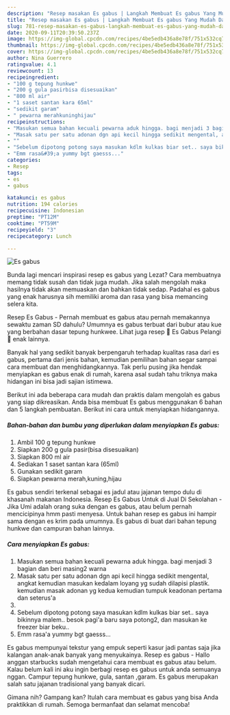 ```yaml
---
description: "Resep masakan Es gabus | Langkah Membuat Es gabus Yang Mudah Dan Praktis"
title: "Resep masakan Es gabus | Langkah Membuat Es gabus Yang Mudah Dan Praktis"
slug: 781-resep-masakan-es-gabus-langkah-membuat-es-gabus-yang-mudah-dan-praktis
date: 2020-09-11T20:39:50.237Z
image: https://img-global.cpcdn.com/recipes/4be5edb436a8e78f/751x532cq70/es-gabus-foto-resep-utama.jpg
thumbnail: https://img-global.cpcdn.com/recipes/4be5edb436a8e78f/751x532cq70/es-gabus-foto-resep-utama.jpg
cover: https://img-global.cpcdn.com/recipes/4be5edb436a8e78f/751x532cq70/es-gabus-foto-resep-utama.jpg
author: Nina Guerrero
ratingvalue: 4.1
reviewcount: 13
recipeingredient:
- "100 g tepung hunkwe"
- "200 g gula pasirbisa disesuaikan"
- "800 ml air"
- "1 saset santan kara 65ml"
- "sedikit garam"
- " pewarna merahkuninghijau"
recipeinstructions:
- "Masukan semua bahan kecuali pewarna aduk hingga. bagi menjadi 3 bagian dan beri masing2 warna"
- "Masak satu per satu adonan dgn api kecil hingga sedikit mengental, angkat kemudian masukan kedalam loyang yg sudah dilapisi plastik. kemudian masak adonan yg kedua kemudian tumpuk keadonan pertama dan seterus&#39;a"
- ""
- "Sebelum dipotong potong saya masukan kdlm kulkas biar set.. saya bikinnya malem.. besok pagi&#39;a baru saya potong2, dan masukan ke freezer biar beku.."
- "Emm rasa&#39;a yummy bgt gaesss..."
categories:
- Resep
tags:
- es
- gabus

katakunci: es gabus 
nutrition: 194 calories
recipecuisine: Indonesian
preptime: "PT12M"
cooktime: "PT59M"
recipeyield: "3"
recipecategory: Lunch

---
```



![Es gabus](https://img-global.cpcdn.com/recipes/4be5edb436a8e78f/751x532cq70/es-gabus-foto-resep-utama.jpg)

Bunda lagi mencari inspirasi resep es gabus yang Lezat? Cara membuatnya memang tidak susah dan tidak juga mudah. Jika salah mengolah maka hasilnya tidak akan memuaskan dan bahkan tidak sedap. Padahal es gabus yang enak harusnya sih memiliki aroma dan rasa yang bisa memancing selera kita.

Resep Es Gabus - Pernah membuat es gabus atau pernah memakannya sewaktu zaman SD dahulu? Umumnya es gabus terbuat dari bubur atau kue yang berbahan dasar tepung hunkwee. Lihat juga resep 🌈 Es Gabus Pelangi 🌈 enak lainnya.

Banyak hal yang sedikit banyak berpengaruh terhadap kualitas rasa dari es gabus, pertama dari jenis bahan, kemudian pemilihan bahan segar sampai cara membuat dan menghidangkannya. Tak perlu pusing jika hendak menyiapkan es gabus enak di rumah, karena asal sudah tahu triknya maka hidangan ini bisa jadi sajian istimewa.


Berikut ini ada beberapa cara mudah dan praktis dalam mengolah es gabus yang siap dikreasikan. Anda bisa membuat Es gabus menggunakan 6 bahan dan 5 langkah pembuatan. Berikut ini cara untuk menyiapkan hidangannya.

<!--inarticleads1-->

##### Bahan-bahan dan bumbu yang diperlukan dalam menyiapkan Es gabus:

1. Ambil 100 g tepung hunkwe
1. Siapkan 200 g gula pasir(bisa disesuaikan)
1. Siapkan 800 ml air
1. Sediakan 1 saset santan kara (65ml)
1. Gunakan sedikit garam
1. Siapkan  pewarna merah,kuning,hijau


Es gabus sendiri terkenal sebagai es jadul atau jajanan tempo dulu di khasanah makanan Indonesia. Resep Es Gabus Untuk di Jual Di Sekolahan - Jika Umi adalah orang suka dengan es gabus, atau belum pernah mencicipinya hmm pasti menyesa. Untuk bahan resep es gabus ini hampir sama dengan es krim pada umumnya. Es gabus di buat dari bahan tepung hunkwe dan campuran bahan lainnya. 

<!--inarticleads2-->

##### Cara menyiapkan Es gabus:

1. Masukan semua bahan kecuali pewarna aduk hingga. bagi menjadi 3 bagian dan beri masing2 warna
1. Masak satu per satu adonan dgn api kecil hingga sedikit mengental, angkat kemudian masukan kedalam loyang yg sudah dilapisi plastik. kemudian masak adonan yg kedua kemudian tumpuk keadonan pertama dan seterus&#39;a
1. 
1. Sebelum dipotong potong saya masukan kdlm kulkas biar set.. saya bikinnya malem.. besok pagi&#39;a baru saya potong2, dan masukan ke freezer biar beku..
1. Emm rasa&#39;a yummy bgt gaesss...


Es gabus mempunyai tekstur yang empuk seperti kasur jadi pantas saja jika kalangan anak-anak banyak yang menyukainya. Resep es gabus - Hallo anggan starbucks sudah mengetahui cara membuat es gabus atau belum. Kalau belum kali ini aku ingin berbagi resep es gabus untuk anda semuanya nggan. Campur tepung hunkwe, gula, santan ,garam. Es gabus merupakan salah satu jajanan tradisional yang banyak dicari. 

Gimana nih? Gampang kan? Itulah cara membuat es gabus yang bisa Anda praktikkan di rumah. Semoga bermanfaat dan selamat mencoba!
